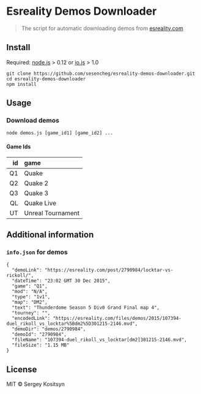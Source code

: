 # Esreality Demos Downloader

>  The script for automatic downloading demos from [esreality.com](https://esreality.com)

## Install

Required: [node.js](https://nodejs.org/) > 0.12 or [io.js](https://iojs.org) > 1.0

```
git clone https://github.com/sesencheg/esreality-demos-downloader.git
cd esreality-demos-downloader
npm install
```

## Usage

### Download demos

```
node demos.js [game_id1] [game_id2] ...
```

#### Game Ids

| id | game |
| --:| :--- |
| Q1 | Quake |
| Q2 | Quake 2 |
| Q3 | Quake 3 |
| QL | Quake Live |
| UT | Unreal Tournament |

## Additional information

### `info.json` for demos
```
{
  "demoLink": "https://esreality.com/post/2790984/locktar-vs-rickoll/",
  "dateTime": "23:02 GMT 30 Dec 2015",
  "game": "Q1",
  "mod": "N/A",
  "type": "1v1",
  "map": "DM2",
  "text": "Thunderdome Season 5 Div0 Grand Final map 4",
  "tourney": "",
  "encodedLink": "https://esreality.com/files/demos/2015/107394-duel_rikoll_vs_locktar%5Bdm2%5D301215-2146.mvd",
  "demoDir": "demos/2790984",
  "demoId": "2790984",
  "fileName": "107394-duel_rikoll_vs_locktar[dm2]301215-2146.mvd",
  "fileSize": "1.15 MB"
}
```

## License

MIT © Sergey Kositsyn
